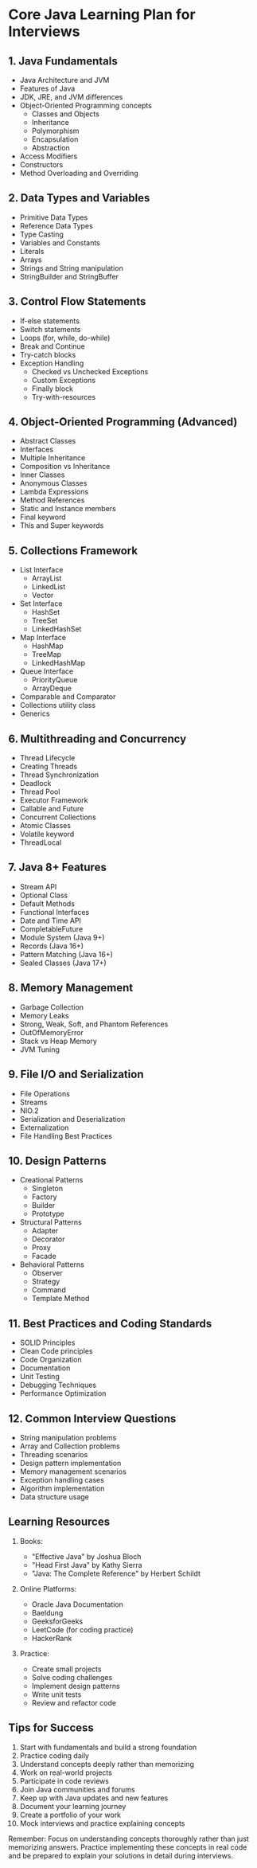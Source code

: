 # Core Java Learning Plan for Interviews

## 1. Java Fundamentals
- Java Architecture and JVM
- Features of Java
- JDK, JRE, and JVM differences
- Object-Oriented Programming concepts
  - Classes and Objects
  - Inheritance
  - Polymorphism
  - Encapsulation
  - Abstraction
- Access Modifiers
- Constructors
- Method Overloading and Overriding

## 2. Data Types and Variables
- Primitive Data Types
- Reference Data Types
- Type Casting
- Variables and Constants
- Literals
- Arrays
- Strings and String manipulation
- StringBuilder and StringBuffer

## 3. Control Flow Statements
- If-else statements
- Switch statements
- Loops (for, while, do-while)
- Break and Continue
- Try-catch blocks
- Exception Handling
  - Checked vs Unchecked Exceptions
  - Custom Exceptions
  - Finally block
  - Try-with-resources

## 4. Object-Oriented Programming (Advanced)
- Abstract Classes
- Interfaces
- Multiple Inheritance
- Composition vs Inheritance
- Inner Classes
- Anonymous Classes
- Lambda Expressions
- Method References
- Static and Instance members
- Final keyword
- This and Super keywords

## 5. Collections Framework
- List Interface
  - ArrayList
  - LinkedList
  - Vector
- Set Interface
  - HashSet
  - TreeSet
  - LinkedHashSet
- Map Interface
  - HashMap
  - TreeMap
  - LinkedHashMap
- Queue Interface
  - PriorityQueue
  - ArrayDeque
- Comparable and Comparator
- Collections utility class
- Generics

## 6. Multithreading and Concurrency
- Thread Lifecycle
- Creating Threads
- Thread Synchronization
- Deadlock
- Thread Pool
- Executor Framework
- Callable and Future
- Concurrent Collections
- Atomic Classes
- Volatile keyword
- ThreadLocal

## 7. Java 8+ Features
- Stream API
- Optional Class
- Default Methods
- Functional Interfaces
- Date and Time API
- CompletableFuture
- Module System (Java 9+)
- Records (Java 16+)
- Pattern Matching (Java 16+)
- Sealed Classes (Java 17+)

## 8. Memory Management
- Garbage Collection
- Memory Leaks
- Strong, Weak, Soft, and Phantom References
- OutOfMemoryError
- Stack vs Heap Memory
- JVM Tuning

## 9. File I/O and Serialization
- File Operations
- Streams
- NIO.2
- Serialization and Deserialization
- Externalization
- File Handling Best Practices

## 10. Design Patterns
- Creational Patterns
  - Singleton
  - Factory
  - Builder
  - Prototype
- Structural Patterns
  - Adapter
  - Decorator
  - Proxy
  - Facade
- Behavioral Patterns
  - Observer
  - Strategy
  - Command
  - Template Method

## 11. Best Practices and Coding Standards
- SOLID Principles
- Clean Code principles
- Code Organization
- Documentation
- Unit Testing
- Debugging Techniques
- Performance Optimization

## 12. Common Interview Questions
- String manipulation problems
- Array and Collection problems
- Threading scenarios
- Design pattern implementation
- Memory management scenarios
- Exception handling cases
- Algorithm implementation
- Data structure usage

## Learning Resources
1. Books:
   - "Effective Java" by Joshua Bloch
   - "Head First Java" by Kathy Sierra
   - "Java: The Complete Reference" by Herbert Schildt

2. Online Platforms:
   - Oracle Java Documentation
   - Baeldung
   - GeeksforGeeks
   - LeetCode (for coding practice)
   - HackerRank

3. Practice:
   - Create small projects
   - Solve coding challenges
   - Implement design patterns
   - Write unit tests
   - Review and refactor code

## Tips for Success
1. Start with fundamentals and build a strong foundation
2. Practice coding daily
3. Understand concepts deeply rather than memorizing
4. Work on real-world projects
5. Participate in code reviews
6. Join Java communities and forums
7. Keep up with Java updates and new features
8. Document your learning journey
9. Create a portfolio of your work
10. Mock interviews and practice explaining concepts

Remember: Focus on understanding concepts thoroughly rather than just memorizing answers. Practice implementing these concepts in real code and be prepared to explain your solutions in detail during interviews. 